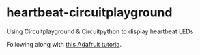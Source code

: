 # heartbeat-circuitplayground

Using Circuitplayground &amp; Circuitpython to display heartbeat LEDs

Following along with [this Adafruit tutoria](https://learn.adafruit.com/ble-heart-rate-display-pendant/overview).




